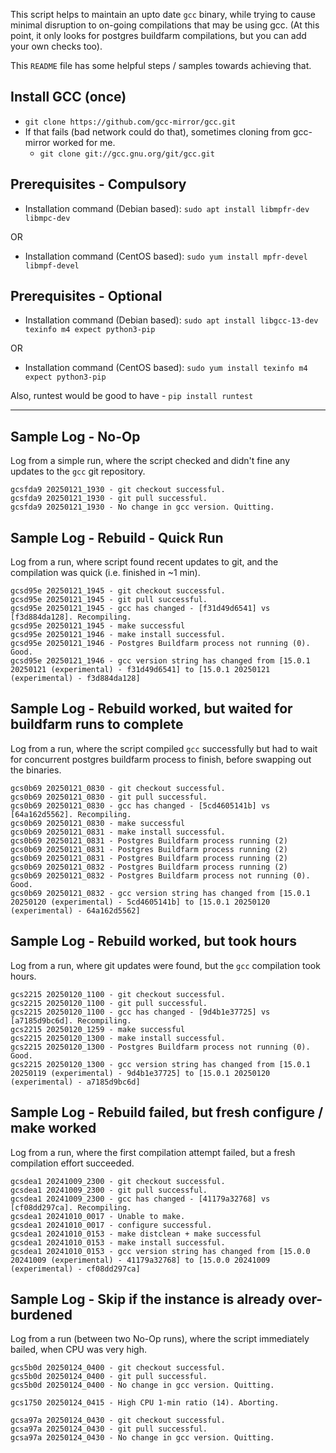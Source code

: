 This script helps to maintain an upto date `gcc` binary, while trying to cause minimal disruption to on-going compilations that may be using gcc. (At this point, it only looks for postgres buildfarm compilations, but you can add your own checks too). 

This `README` file has some helpful steps / samples towards achieving that.

Install GCC (once)
------------------
- `git clone https://github.com/gcc-mirror/gcc.git`
- If that fails (bad network could do that), sometimes cloning from gcc-mirror worked for me.
  - `git clone git://gcc.gnu.org/git/gcc.git`

Prerequisites - Compulsory
-------------------------
- Installation command (Debian based): `sudo apt install libmpfr-dev libmpc-dev`

OR
- Installation command (CentOS based): `sudo yum install mpfr-devel libmpf-devel`


Prerequisites - Optional
------------------------

- Installation command (Debian based): `sudo apt install libgcc-13-dev texinfo m4 expect python3-pip`

OR
- Installation command (CentOS based): `sudo yum install texinfo m4 expect python3-pip`

Also, runtest would be good to have - `pip install runtest`

----

Sample Log - No-Op
------------------
Log from a simple run, where the script checked and didn't fine any updates to the `gcc` git repository.
```
gcsfda9 20250121_1930 - git checkout successful.
gcsfda9 20250121_1930 - git pull successful.
gcsfda9 20250121_1930 - No change in gcc version. Quitting.
```
Sample Log - Rebuild - Quick Run
--------------------
Log from a run, where script found recent updates to git, and the compilation was quick (i.e. finished in ~1 min).
```
gcsd95e 20250121_1945 - git checkout successful.
gcsd95e 20250121_1945 - git pull successful.
gcsd95e 20250121_1945 - gcc has changed - [f31d49d6541] vs [f3d884da128]. Recompiling.
gcsd95e 20250121_1945 - make successful
gcsd95e 20250121_1946 - make install successful.
gcsd95e 20250121_1946 - Postgres Buildfarm process not running (0). Good.
gcsd95e 20250121_1946 - gcc version string has changed from [15.0.1 20250121 (experimental) - f31d49d6541] to [15.0.1 20250121 (experimental) - f3d884da128]
```

Sample Log - Rebuild worked, but waited for buildfarm runs to complete
---------------------------
Log from a run, where the script compiled `gcc` successfully but had to wait for concurrent postgres buildfarm process to finish, before swapping out the binaries.
```
gcs0b69 20250121_0830 - git checkout successful.
gcs0b69 20250121_0830 - git pull successful.
gcs0b69 20250121_0830 - gcc has changed - [5cd4605141b] vs [64a162d5562]. Recompiling.
gcs0b69 20250121_0830 - make successful
gcs0b69 20250121_0831 - make install successful.
gcs0b69 20250121_0831 - Postgres Buildfarm process running (2)
gcs0b69 20250121_0831 - Postgres Buildfarm process running (2)
gcs0b69 20250121_0831 - Postgres Buildfarm process running (2)
gcs0b69 20250121_0832 - Postgres Buildfarm process running (2)
gcs0b69 20250121_0832 - Postgres Buildfarm process not running (0). Good.
gcs0b69 20250121_0832 - gcc version string has changed from [15.0.1 20250120 (experimental) - 5cd4605141b] to [15.0.1 20250120 (experimental) - 64a162d5562]
```

Sample Log - Rebuild worked, but took hours
-------------------------------------------
Log from a run, where git updates were found, but the `gcc` compilation took hours.
```
gcs2215 20250120_1100 - git checkout successful.
gcs2215 20250120_1100 - git pull successful.
gcs2215 20250120_1100 - gcc has changed - [9d4b1e37725] vs [a7185d9bc6d]. Recompiling.
gcs2215 20250120_1259 - make successful
gcs2215 20250120_1300 - make install successful.
gcs2215 20250120_1300 - Postgres Buildfarm process not running (0). Good.
gcs2215 20250120_1300 - gcc version string has changed from [15.0.1 20250119 (experimental) - 9d4b1e37725] to [15.0.1 20250120 (experimental) - a7185d9bc6d]
```

Sample Log - Rebuild failed, but fresh configure / make worked
--------------------------------------------------------------
Log from a run, where the first compilation attempt failed, but a fresh compilation effort succeeded.
```
gcsdea1 20241009_2300 - git checkout successful.
gcsdea1 20241009_2300 - git pull successful.
gcsdea1 20241009_2300 - gcc has changed - [41179a32768] vs [cf08dd297ca]. Recompiling.
gcsdea1 20241010_0017 - Unable to make.
gcsdea1 20241010_0017 - configure successful.
gcsdea1 20241010_0153 - make distclean + make successful
gcsdea1 20241010_0153 - make install successful.
gcsdea1 20241010_0153 - gcc version string has changed from [15.0.0 20241009 (experimental) - 41179a32768] to [15.0.0 20241009 (experimental) - cf08dd297ca]
```

Sample Log - Skip if the instance is already over-burdened
----------------------------------------------------------
Log from a run (between two No-Op runs), where the script immediately bailed, when CPU was very high.
```
gcs5b0d 20250124_0400 - git checkout successful.
gcs5b0d 20250124_0400 - git pull successful.
gcs5b0d 20250124_0400 - No change in gcc version. Quitting.

gcs1750 20250124_0415 - High CPU 1-min ratio (14). Aborting.

gcsa97a 20250124_0430 - git checkout successful.
gcsa97a 20250124_0430 - git pull successful.
gcsa97a 20250124_0430 - No change in gcc version. Quitting.
```